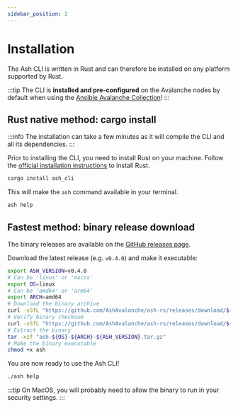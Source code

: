 ```yaml
---
sidebar_position: 2
---
```


# Installation

The Ash CLI is written in Rust and can therefore be installed on any platform supported by Rust.

:::tip
The CLI is **installed and pre-configured** on the Avalanche nodes by default when using the [Ansible Avalanche Collection](/docs/toolkit/ansible-avalanche-collection/introduction)!
:::

## Rust native method: cargo install

:::info
The installation can take a few minutes as it will compile the CLI and all its dependencies.
:::

Prior to installing the CLI, you need to install Rust on your machine. Follow the [official installation instructions](https://www.rust-lang.org/tools/install) to install Rust.

```bash
cargo install ash_cli
```

This will make the `ash` command available in your terminal.

```bash
ash help
```

## Fastest method: binary release download

The binary releases are available on the [GitHub releases page](https://github.com/AshAvalanche/ash-rs/releases).

Download the latest release (e.g. `v0.4.0`) and make it executable:

```bash
export ASH_VERSION=v0.4.0
# Can be 'linux' or 'macos'
export OS=linux
# Can be 'amd64' or 'arm64'
export ARCH=amd64
# Download the binary archive
curl -sSfL "https://github.com/AshAvalanche/ash-rs/releases/download/${ASH_VERSION}/ash-${OS}-${ARCH}-${ASH_VERSION}.tar.gz" -o "ash-${OS}-${ARCH}-${ASH_VERSION}.tar.gz"
# Verify binary checksum
curl -sSfL "https://github.com/AshAvalanche/ash-rs/releases/download/${ASH_VERSION}/ash-${OS}-${ARCH}-${ASH_VERSION}.tar.gz.sha512" | sha512sum -c
# Extract the binary
tar -xzf "ash-${OS}-${ARCH}-${ASH_VERSION}.tar.gz"
# Make the binary executable
chmod +x ash
```

You are now ready to use the Ash CLI!

```bash
./ash help
```

:::tip
On MacOS, you will probably need to allow the binary to run in your security settings.
:::
